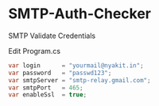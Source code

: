 # SMTP-Auth-Checker
SMTP Validate Credentials

Edit Program.cs

```c#
var login      = "yourmail@nyakit.in";  
var password   = "passwd123";  
var smtpServer = "smtp-relay.gmail.com";  
var smtpPort   = 465;  
var enableSsl  = true;
```
